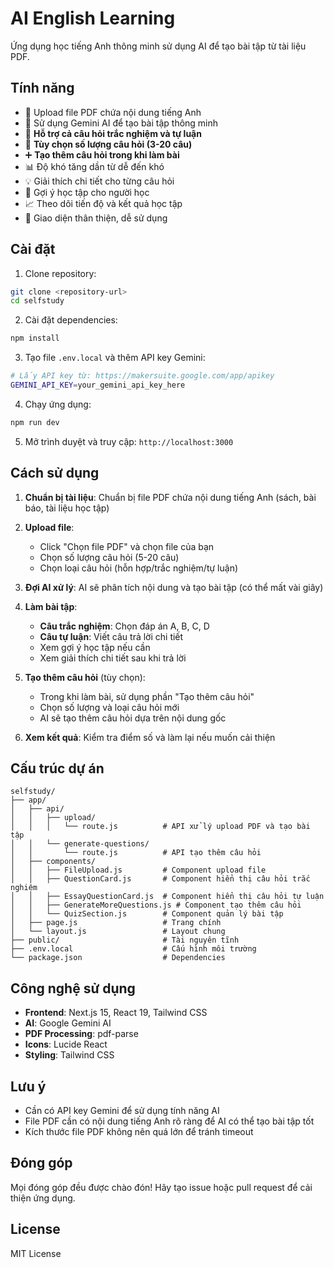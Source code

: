 # AI English Learning

Ứng dụng học tiếng Anh thông minh sử dụng AI để tạo bài tập từ tài liệu PDF.

## Tính năng

- 📄 Upload file PDF chứa nội dung tiếng Anh
- 🤖 Sử dụng Gemini AI để tạo bài tập thông minh
- 🎯 **Hỗ trợ cả câu hỏi trắc nghiệm và tự luận**
- 🔢 **Tùy chọn số lượng câu hỏi (3-20 câu)**
- ➕ **Tạo thêm câu hỏi trong khi làm bài**
- 📊 Độ khó tăng dần từ dễ đến khó
- 💡 Giải thích chi tiết cho từng câu hỏi
- 💭 Gợi ý học tập cho người học
- 📈 Theo dõi tiến độ và kết quả học tập
- 🎨 Giao diện thân thiện, dễ sử dụng

## Cài đặt

1. Clone repository:
```bash
git clone <repository-url>
cd selfstudy
```

2. Cài đặt dependencies:
```bash
npm install
```

3. Tạo file `.env.local` và thêm API key Gemini:
```bash
# Lấy API key từ: https://makersuite.google.com/app/apikey
GEMINI_API_KEY=your_gemini_api_key_here
```

4. Chạy ứng dụng:
```bash
npm run dev
```

5. Mở trình duyệt và truy cập: `http://localhost:3000`

## Cách sử dụng

1. **Chuẩn bị tài liệu**: Chuẩn bị file PDF chứa nội dung tiếng Anh (sách, bài báo, tài liệu học tập)

2. **Upload file**: 
   - Click "Chọn file PDF" và chọn file của bạn
   - Chọn số lượng câu hỏi (5-20 câu)
   - Chọn loại câu hỏi (hỗn hợp/trắc nghiệm/tự luận)

3. **Đợi AI xử lý**: AI sẽ phân tích nội dung và tạo bài tập (có thể mất vài giây)

4. **Làm bài tập**: 
   - **Câu trắc nghiệm**: Chọn đáp án A, B, C, D
   - **Câu tự luận**: Viết câu trả lời chi tiết
   - Xem gợi ý học tập nếu cần
   - Xem giải thích chi tiết sau khi trả lời

5. **Tạo thêm câu hỏi** (tùy chọn):
   - Trong khi làm bài, sử dụng phần "Tạo thêm câu hỏi"
   - Chọn số lượng và loại câu hỏi mới
   - AI sẽ tạo thêm câu hỏi dựa trên nội dung gốc

6. **Xem kết quả**: Kiểm tra điểm số và làm lại nếu muốn cải thiện

## Cấu trúc dự án

```
selfstudy/
├── app/
│   ├── api/
│   │   ├── upload/
│   │   │   └── route.js          # API xử lý upload PDF và tạo bài tập
│   │   └── generate-questions/
│   │       └── route.js          # API tạo thêm câu hỏi
│   ├── components/
│   │   ├── FileUpload.js         # Component upload file
│   │   ├── QuestionCard.js       # Component hiển thị câu hỏi trắc nghiệm
│   │   ├── EssayQuestionCard.js  # Component hiển thị câu hỏi tự luận
│   │   ├── GenerateMoreQuestions.js # Component tạo thêm câu hỏi
│   │   └── QuizSection.js        # Component quản lý bài tập
│   ├── page.js                   # Trang chính
│   └── layout.js                 # Layout chung
├── public/                       # Tài nguyên tĩnh
├── .env.local                    # Cấu hình môi trường
└── package.json                  # Dependencies
```

## Công nghệ sử dụng

- **Frontend**: Next.js 15, React 19, Tailwind CSS
- **AI**: Google Gemini AI
- **PDF Processing**: pdf-parse
- **Icons**: Lucide React
- **Styling**: Tailwind CSS

## Lưu ý

- Cần có API key Gemini để sử dụng tính năng AI
- File PDF cần có nội dung tiếng Anh rõ ràng để AI có thể tạo bài tập tốt
- Kích thước file PDF không nên quá lớn để tránh timeout

## Đóng góp

Mọi đóng góp đều được chào đón! Hãy tạo issue hoặc pull request để cải thiện ứng dụng.

## License

MIT License
